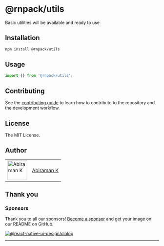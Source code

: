 # @rnpack/utils

Basic utilities will be available and ready to use

## Installation

```sh
npm install @rnpack/utils
```

## Usage

```js
import {} from '@rnpack/utils';

```

## Contributing

See the [contributing guide](CONTRIBUTING.md) to learn how to contribute to the repository and the development workflow.

## License

The MIT License.

## Author

<table>
  <tr>
    <td >
      <img src="https://avatars.githubusercontent.com/u/41302126?v=4" width="64" height="64" alt="Abiraman K">
    </td>
    <td>
      <a href="https://github.com/AbiramanK" target="_blank">Abiraman K</a>
    </td>
  </tr>
</table>

## Thank you

### Sponsors

Thank you to all our sponsors! [Become a sponsor](https://opencollective.com/rnpack#sponsor) and get your image on our README on GitHub.

<a href="https://opencollective.com/rnpack#sponsors" target="_blank"><img src="https://opencollective.com/rnpack/sponsors.svg?width=890" alt="@react-native-ui-design/dialog"></a>


---

